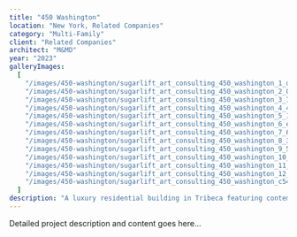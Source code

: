```yaml
---
title: "450 Washington"
location: "New York, Related Companies"
category: "Multi-Family"
client: "Related Companies"
architect: "M&MD"
year: "2023"
galleryImages:
  [
    "/images/450-washington/sugarlift_art_consulting_450_washington_1_dcc604ee0a.jpg",
    "/images/450-washington/sugarlift_art_consulting_450_washington_2_04319d4f19.jpg",
    "/images/450-washington/sugarlift_art_consulting_450_washington_3_74e46f1914.jpg",
    "/images/450-washington/sugarlift_art_consulting_450_washington_4_4001651fdf.jpg",
    "/images/450-washington/sugarlift_art_consulting_450_washington_5_1d3af98e9b.jpg",
    "/images/450-washington/sugarlift_art_consulting_450_washington_6_eb39045765.jpg",
    "/images/450-washington/sugarlift_art_consulting_450_washington_7_6ada34f6b8.jpg",
    "/images/450-washington/sugarlift_art_consulting_450_washington_8_352ae8fc80.jpg",
    "/images/450-washington/sugarlift_art_consulting_450_washington_9_584a3c7c91.jpg",
    "/images/450-washington/sugarlift_art_consulting_450_washington_10_2d8f60897b.jpg",
    "/images/450-washington/sugarlift_art_consulting_450_washington_11_3bbba5bf3d.jpg",
    "/images/450-washington/sugarlift_art_consulting_450_washington_12_ae3b640bdd.jpg",
    "/images/450-washington/sugarlift_art_consulting_450_washington_c54218539a.jpg",
  ]
description: "A luxury residential building in Tribeca featuring contemporary artwork integrated with architectural design."
---
```


Detailed project description and content goes here...
